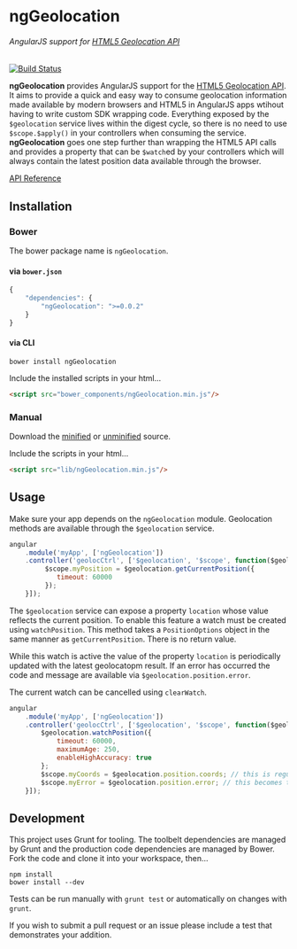 # ngGeolocation

###### AngularJS support for [HTML5 Geolocation API](http://www.w3.org/TR/geolocation-API/)

[![Build Status](https://travis-ci.org/ninjatronic/ngGeolocation.png)](https://travis-ci.org/ninjatronic/ngGeolocation)

**ngGeolocation** provides AngularJS support for the [HTML5 Geolocation API](http://www.w3.org/TR/geolocation-API/). It aims to provide a quick and easy way to consume geolocation information made available by modern browsers and HTML5 in AngularJS apps wtihout having to write custom SDK wrapping code. Everything exposed by the `$geolocation` service lives within the digest cycle, so there is no need to use `$scope.$apply()` in your controllers when consuming the service. **ngGeolocation** goes one step further than wrapping the HTML5 API calls and provides a property that can be `$watch`ed by your controllers which will always contain the latest position data available through the browser.

[API Reference](https://github.com/ninjatronic/ngGeolocation/wiki/API-Reference)

## Installation

### Bower

The bower package name is `ngGeolocation`.

#### via `bower.json`

```javascript
{
    "dependencies": {
        "ngGeolocation": ">=0.0.2"
    }
}
```

#### via CLI

```
bower install ngGeolocation
```

Include the installed scripts in your html...

```html
<script src="bower_components/ngGeolocation.min.js"/>
```

### Manual

Download the [minified](https://github.com/ninjatronic/ngGeolocation/blob/v0.0.2/ngGeolocation.min.js) or [unminified](https://github.com/ninjatronic/ngGeolocation/blob/v0.0.2/ngGeolocation.js) source.

Include the scripts in your html...

```html
<script src="lib/ngGeolocation.min.js"/>
```

## Usage

Make sure your app depends on the `ngGeolocation` module. Geolocation methods are available through the `$geolocation` service.

```javascript
angular
    .module('myApp', ['ngGeolocation'])
    .controller('geolocCtrl', ['$geolocation', '$scope', function($geolocation, $scope) {
         $scope.myPosition = $geolocation.getCurrentPosition({
            timeout: 60000
         });
    }]);
```

The `$geolocation` service can expose a property `location` whose value reflects the current position. To enable this feature a watch must be created using `watchPosition`. This method takes a `PositionOptions` object in the same manner as `getCurrentPosition`. There is no return value.

While this watch is active the value of the property `location` is periodically updated with the latest geolocatopm result. If an error has occurred the code and message are available via `$geolocation.position.error`.

The current watch can be cancelled using `clearWatch`.

```javascript
angular
    .module('myApp', ['ngGeolocation'])
    .controller('geolocCtrl', ['$geolocation', '$scope', function($geolocation. $scope) {
        $geolocation.watchPosition({
            timeout: 60000,
            maximumAge: 250,
            enableHighAccuracy: true
        };
        $scope.myCoords = $geolocation.position.coords; // this is regularly updated
        $scope.myError = $geolocation.position.error; // this becomes truthy, and has 'code' and 'message' if an error occurs
    }]);
```

## Development

This project uses Grunt for tooling. The toolbelt dependencies are managed by Grunt and the production code dependencies are managed by Bower. Fork the code and clone it into your workspace, then...

```
npm install
bower install --dev
```

Tests can be run manually with `grunt test` or automatically on changes with `grunt`.

If you wish to submit a pull request or an issue please include a test that demonstrates your addition.

